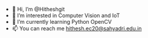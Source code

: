 - 👋 Hi, I’m @Hitheshgit
- 👀 I’m interested in Computer Vision and IoT
- 🌱 I’m currently learning Python OpenCV
- 📫 You can reach me hithesh.ec20@sahyadri.edu.in

<!---
Hitheshgit/Hitheshgit is a ✨ special ✨ repository because its `README.md` (this file) appears on your GitHub profile.
You can click the Preview link to take a look at your changes.
--->
